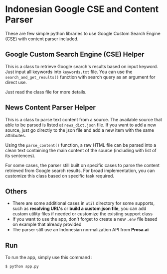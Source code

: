 # Indonesian Google CSE and Content Parser

These are few simple python libraries to use Google Custom Search Engine (CSE) with content parser included.

## Google Custom Search Engine (CSE) Helper

This is a class to retrieve Google search's results based on input keyword. Just input all keywords into `keywords.txt` file. You can use the `search_and_get_results()` function with search query as an argument for direct use.

Just read the class file for more details.

## News Content Parser Helper

This is a class to parse text content from a source. The available source that able to be parsed is listed at `news_dict.json` file. If you want to add a new source, just go directly to the json file and add a new item with the same attributes.

Using the `parse_content()` function, a raw HTML file can be parsed into a clean text containing the main content of the source (including with list of its sentences).

For some cases, the parser still built on specific cases to parse the content retrieved from Google search results. For broad implementation, you can customize this class based on specific task required.

## Others
  - There are some additional cases in `util` directory for some supports, such as **resolving URL's** or **build a custom json file**, you can add custom utility files if needed or customize the existing support class
  - If you want to use the app, don't forget to create a new `.env` file based on example that already provided
  - The parser still use an Indonesian normalization API from **Prosa.ai** 
 
## Run

To run the app, simply use this command :

```sh
$ python app.py
```
